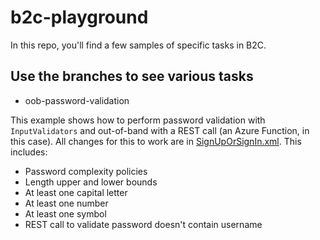 # b2c-playground

In this repo, you'll find a few samples of specific tasks in B2C.

## Use the branches to see various tasks
- oob-password-validation

This example shows how to perform password validation with `InputValidators` and out-of-band with a REST call (an Azure Function, in this case).
All changes for this to work are in [SignUpOrSignIn.xml](https://github.com/jpda/b2c-playground/blob/oob-password-validation/TF/LocalAccounts/SignUpOrSignin.xml). This includes:
- Password complexity policies
 - Length upper and lower bounds
 - At least one capital letter
 - At least one number
 - At least one symbol
- REST call to validate password doesn't contain username